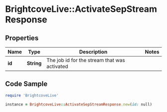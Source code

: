 # BrightcoveLive::ActivateSepStreamResponse

## Properties

Name | Type | Description | Notes
------------ | ------------- | ------------- | -------------
**id** | **String** | The job id for the stream that was activated | 

## Code Sample

```ruby
require 'BrightcoveLive'

instance = BrightcoveLive::ActivateSepStreamResponse.new(id: null)
```


